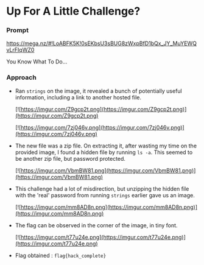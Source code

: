 # Up For A Little Challenge?

### Prompt

https://mega.nz/#!LoABFK5K!0sEKbsU3sBUG8zWxpBfD1bQx_JY_MuYEWQvLrFIqWZ0

You Know What To Do...

### Approach

- Ran ```strings``` on the image, it revealed a bunch of potentially useful information, including a link to another hosted file.

  [![https://imgur.com/Z9gcp2t.png](https://imgur.com/Z9gcp2t.png)](https://imgur.com/Z9gcp2t.png)

  [![https://imgur.com/7zj046v.png](https://imgur.com/7zj046v.png)](https://imgur.com/7zj046v.png)

- The new file  was a zip file. On extracting it, after wasting my time on the provided image, I found a hidden file by running ```ls -a```. This seemed to be another zip file, but password protected.

  [![https://imgur.com/VbmBW81.png](https://imgur.com/VbmBW81.png)](https://imgur.com/VbmBW81.png)

- This challenge had a lot of misdirection, but unzipping the hidden file with the 'real' password from running ```strings``` earlier gave us an image.

  [![https://imgur.com/mm8AD8n.png](https://imgur.com/mm8AD8n.png)](https://imgur.com/mm8AD8n.png)

- The flag can be observed in the corner of the image, in tiny font.

  [![https://imgur.com/t77u24e.png](https://imgur.com/t77u24e.png)](https://imgur.com/t77u24e.png)

- Flag obtained : ```flag{hack_complete}```
